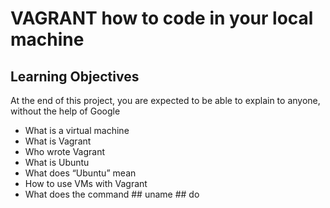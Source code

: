 # VAGRANT how to code in your local machine

## Learning Objectives 

At the end of this project, you are expected to be able to explain to anyone, without the help of Google

* What is a virtual machine
* What is Vagrant
* Who wrote Vagrant
* What is Ubuntu
* What does “Ubuntu” mean
* How to use VMs with Vagrant
* What does the command ## uname ## do
